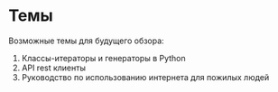 # Темы 

Возможные темы для будущего обзора:

1. Классы-итераторы и генераторы в Python
2. API rest клиенты
3. Руководство по использованию интернета для пожилых людей